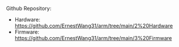Github Repository: 
- Hardware: https://github.com/ErnestWang31/arm/tree/main/2%20Hardware
- Firmware: https://github.com/ErnestWang31/arm/tree/main/3%20Firmware